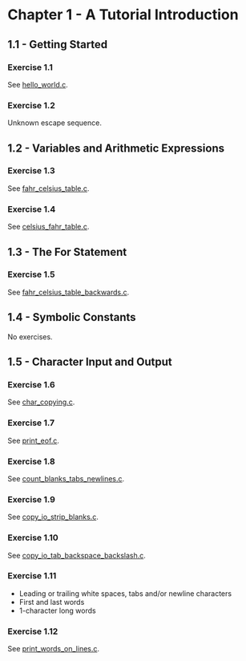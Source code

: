 # Chapter 1 - A Tutorial Introduction

## 1.1 - Getting Started

### Exercise 1.1

See [hello_world.c](hello_world.c).

### Exercise 1.2

Unknown escape sequence.

## 1.2 - Variables and Arithmetic Expressions

### Exercise 1.3

See [fahr_celsius_table.c](fahr_celsius_table.c).

### Exercise 1.4

See [celsius_fahr_table.c](celsius_fahr_table.c).

## 1.3 - The For Statement

### Exercise 1.5

See [fahr_celsius_table_backwards.c](fahr_celsius_table_backwards.c).

## 1.4 - Symbolic Constants

No exercises.

## 1.5 - Character Input and Output

### Exercise 1.6

See [char_copying.c](char_copying.c).

### Exercise 1.7

See [print_eof.c](print_eof.c).

### Exercise 1.8

See [count_blanks_tabs_newlines.c](count_blanks_tabs_newlines.c).

### Exercise 1.9

See [copy_io_strip_blanks.c](copy_io_strip_blanks.c).

### Exercise 1.10

See [copy_io_tab_backspace_backslash.c](copy_io_tab_backspace_backslash.c).

### Exercise 1.11

- Leading or trailing white spaces, tabs and/or newline characters
- First and last words
- 1-character long words

### Exercise 1.12

See [print_words_on_lines.c](print_words_on_lines.c).
